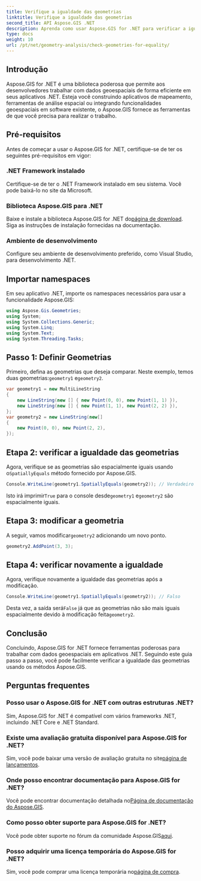 ```yaml
---
title: Verifique a igualdade das geometrias
linktitle: Verifique a igualdade das geometrias
second_title: API Aspose.GIS .NET
description: Aprenda como usar Aspose.GIS for .NET para verificar a igualdade de geometrias em seus aplicativos .NET com este tutorial abrangente.
type: docs
weight: 10
url: /pt/net/geometry-analysis/check-geometries-for-equality/
---
```

## Introdução
Aspose.GIS for .NET é uma biblioteca poderosa que permite aos desenvolvedores trabalhar com dados geoespaciais de forma eficiente em seus aplicativos .NET. Esteja você construindo aplicativos de mapeamento, ferramentas de análise espacial ou integrando funcionalidades geoespaciais em software existente, o Aspose.GIS fornece as ferramentas de que você precisa para realizar o trabalho.
## Pré-requisitos
Antes de começar a usar o Aspose.GIS for .NET, certifique-se de ter os seguintes pré-requisitos em vigor:
### .NET Framework instalado
Certifique-se de ter o .NET Framework instalado em seu sistema. Você pode baixá-lo no site da Microsoft.
### Biblioteca Aspose.GIS para .NET
 Baixe e instale a biblioteca Aspose.GIS for .NET do[página de download](https://releases.aspose.com/gis/net/). Siga as instruções de instalação fornecidas na documentação.
### Ambiente de desenvolvimento
Configure seu ambiente de desenvolvimento preferido, como Visual Studio, para desenvolvimento .NET.

## Importar namespaces
Em seu aplicativo .NET, importe os namespaces necessários para usar a funcionalidade Aspose.GIS:
```csharp
using Aspose.Gis.Geometries;
using System;
using System.Collections.Generic;
using System.Linq;
using System.Text;
using System.Threading.Tasks;
```

## Passo 1: Definir Geometrias
Primeiro, defina as geometrias que deseja comparar. Neste exemplo, temos duas geometrias:`geometry1` e`geometry2`.
```csharp
var geometry1 = new MultiLineString
{
    new LineString(new [] { new Point(0, 0), new Point(1, 1) }),
    new LineString(new [] { new Point(1, 1), new Point(2, 2) }),
};
var geometry2 = new LineString(new[]
{
    new Point(0, 0), new Point(2, 2),
});
```
## Etapa 2: verificar a igualdade das geometrias
 Agora, verifique se as geometrias são espacialmente iguais usando o`SpatiallyEquals` método fornecido por Aspose.GIS.
```csharp
Console.WriteLine(geometry1.SpatiallyEquals(geometry2)); // Verdadeiro
```
 Isto irá imprimir`True` para o console desde`geometry1` e`geometry2` são espacialmente iguais.
## Etapa 3: modificar a geometria
 A seguir, vamos modificar`geometry2` adicionando um novo ponto.
```csharp
geometry2.AddPoint(3, 3);
```
## Etapa 4: verificar novamente a igualdade
Agora, verifique novamente a igualdade das geometrias após a modificação.
```csharp
Console.WriteLine(geometry1.SpatiallyEquals(geometry2)); // Falso
```
 Desta vez, a saída será`False` já que as geometrias não são mais iguais espacialmente devido à modificação feita`geometry2`.

## Conclusão
Concluindo, Aspose.GIS for .NET fornece ferramentas poderosas para trabalhar com dados geoespaciais em aplicativos .NET. Seguindo este guia passo a passo, você pode facilmente verificar a igualdade das geometrias usando os métodos Aspose.GIS.
## Perguntas frequentes
### Posso usar o Aspose.GIS for .NET com outras estruturas .NET?
Sim, Aspose.GIS for .NET é compatível com vários frameworks .NET, incluindo .NET Core e .NET Standard.
### Existe uma avaliação gratuita disponível para Aspose.GIS for .NET?
 Sim, você pode baixar uma versão de avaliação gratuita no site[página de lançamentos](https://releases.aspose.com/).
### Onde posso encontrar documentação para Aspose.GIS for .NET?
 Você pode encontrar documentação detalhada no[Página de documentação do Aspose.GIS](https://reference.aspose.com/gis/net/).
### Como posso obter suporte para Aspose.GIS for .NET?
 Você pode obter suporte no fórum da comunidade Aspose.GIS[aqui](https://forum.aspose.com/c/gis/33).
### Posso adquirir uma licença temporária do Aspose.GIS for .NET?
 Sim, você pode comprar uma licença temporária no[página de compra](https://purchase.aspose.com/temporary-license/).